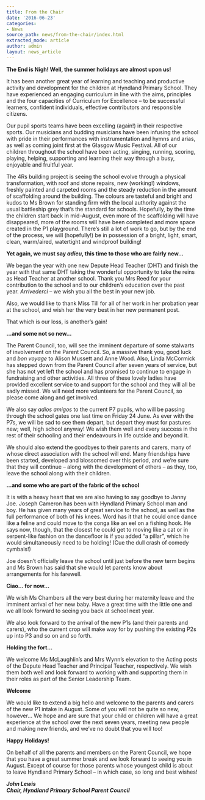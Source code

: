 ```yaml
---
title: From the Chair
date: '2016-06-23'
categories:
- News
source_path: news/from-the-chair/index.html
extracted_mode: article
author: admin
layout: news_article
---
```

**The End is Nigh! Well, the summer holidays are almost upon us!**

It has been another great year of learning and teaching and productive activity and development for the children at Hyndland Primary School. They have experienced an engaging curriculum in line with the aims, principles and the four capacities of Curriculum for Excellence – to be successful learners, confident individuals, effective contributors and responsible citizens.

Our pupil sports teams have been excelling (again!) in their respective sports. Our musicians and budding musicians have been infusing the school with pride in their performances with instrumentation and hymns and arias, as well as coming joint first at the Glasgow Music Festival. All of our children throughout the school have been acting, singing, running, scoring, playing, helping, supporting and learning their way through a busy, enjoyable and fruitful year.

The 4Rs building project is seeing the school evolve through a physical transformation, with roof and stone repairs, new (working!) windows, freshly painted and carpeted rooms and the steady reduction in the amount of scaffolding around the building. The colours are tasteful and bright and kudos to Ms Brown for standing firm with the local authority against the usual battleship grey that’s the standard for schools. Hopefully, by the time the children start back in mid-August, even more of the scaffolding will have disappeared, more of the rooms will have been completed and more space created in the P1 playground. There’s still a lot of work to go, but by the end of the process, we will (hopefully!) be in possession of a bright, light, smart, clean, warm/aired, watertight and windproof building!

**Yet again, we must say _adieu_, this time to those who are fairly new…**

We began the year with one new Depute Head Teacher (DHT) and finish the year with that same DHT taking the wonderful opportunity to take the reins as Head Teacher at another school. Thank you Mrs Reed for your contribution to the school and to our children’s education over the past year.&nbsp;_Arrivederci_ – we wish you all the best in your new job.

Also, we would like to thank Miss Till for all of her work in her probation year at the school, and wish her the very best in her new permanent post.

That which is our loss, is another’s gain!

**…and some not so new…**

The Parent Council, too, will see the imminent departure of some stalwarts of involvement on the Parent Council. So, a massive thank you, good luck and&nbsp;_bon voyage_ to Alison Mussett and Anne Wood. Also, Linda McCormick has stepped down from the Parent Council after seven years of service, but she has not yet left the school and has promised to continue to engage in fundraising and other activities. All three of these lovely ladies have provided excellent service to and support for the school and they will all be sadly missed. We will need more volunteers for the Parent Council, so please come along and get involved.

We also say&nbsp;_adios amigos_ to the current P7 pupils, who will be passing through the school gates one last time on Friday 24 June. As ever with the P7s, we will be sad to see them depart, but depart they must for pastures new; well, high school anyway! We wish them well and every success in the rest of their schooling and their endeavours in life outside and beyond it.

We should also extend the goodbyes to their parents and carers, many of whose direct association with the school will end. Many friendships have been started, developed and blossomed over this period, and we’re sure that they will continue – along with the development of others – as they, too, leave the school along with their children.

**…and some who are part of the fabric of the school**

It is with a heavy heart that we are also having to say goodbye to Janny Joe. Joseph Cameron has been with Hyndland Primary School man and boy. He has given many years of great service to the school, as well as the full performance of both of his knees. Word has it that he could once dance like a feline and could move to the conga like an eel on a fishing hook. He says now, though, that the closest he could get to moving like a cat or in serpent-like fashion on the dancefloor is if you added “a pillar”, which he would simultaneously need to be holding! (Cue the dull crash of comedy cymbals!)

Joe doesn’t officially leave the school until just before the new term begins and Ms Brown has said that she would let parents know about arrangements for his farewell.

**Ciao… for now…**

We wish Ms Chambers all the very best during her maternity leave and the imminent arrival of her new baby. Have a great time with the little one and we all look forward to seeing you back at school next year.

We also look forward to the arrival of the new P1s (and their parents and carers), who the current crop will make way for by pushing the existing P2s up into P3 and so on and so forth.

**Holding the fort…**

We welcome Ms McLaughlin’s and Mrs Wynn’s elevation to the Acting posts of the Depute Head Teacher and Principal Teacher, respectively. We wish them both well and look forward to working with and supporting them in their roles as part of the Senior Leadership Team.

**Welcome**

We would like to extend a big hello and welcome to the parents and carers of the new P1 intake in August. Some of you will not be quite so new, however… We hope and are sure that your child or children will have a great experience at the school over the next seven years, meeting new people and making new friends, and we’ve no doubt that you will too!

**Happy Holidays!**

On behalf of all the parents and members on the Parent Council, we hope that you have a great summer break and we look forward to seeing you in August. Except of course for those parents whose youngest child is about to leave Hyndland Primary School – in which case, so long and best wishes!

_**John Lewis  
Chair, Hyndland Primary School Parent Council**_
